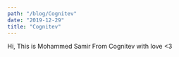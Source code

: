 ```yaml
---
path: "/blog/Cognitev"
date: "2019-12-29"
title: "Cognitev"
---
```


Hi, This is Mohammed Samir From Cognitev with love <3
